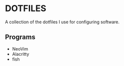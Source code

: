 # DOTFILES

A collection of the dotfiles I use for configuring software.

## Programs
+ NeoVim
+ Alacritty
+ fish
